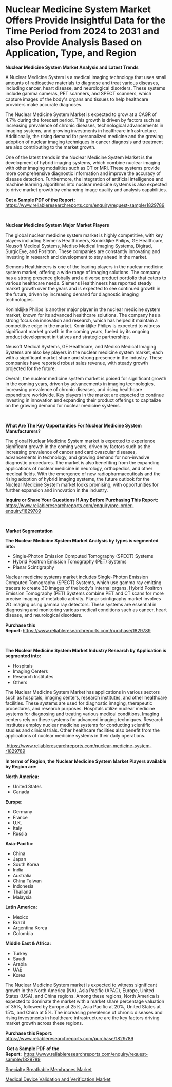 <p><h1>Nuclear Medicine System Market Offers Provide Insightful Data for the Time Period from 2024 to 2031 and also Provide Analysis Based on Application, Type, and Region</h1></p><p><strong>Nuclear Medicine System Market Analysis and Latest Trends</strong></p>
<p><p>A Nuclear Medicine System is a medical imaging technology that uses small amounts of radioactive materials to diagnose and treat various diseases, including cancer, heart disease, and neurological disorders. These systems include gamma cameras, PET scanners, and SPECT scanners, which capture images of the body's organs and tissues to help healthcare providers make accurate diagnoses.</p><p>The Nuclear Medicine System Market is expected to grow at a CAGR of 4.7% during the forecast period. This growth is driven by factors such as increasing prevalence of chronic diseases, technological advancements in imaging systems, and growing investments in healthcare infrastructure. Additionally, the rising demand for personalized medicine and the growing adoption of nuclear imaging techniques in cancer diagnosis and treatment are also contributing to the market growth.</p><p>One of the latest trends in the Nuclear Medicine System Market is the development of hybrid imaging systems, which combine nuclear imaging with other imaging modalities such as CT or MRI. These systems provide more comprehensive diagnostic information and improve the accuracy of disease detection. Furthermore, the integration of artificial intelligence and machine learning algorithms into nuclear medicine systems is also expected to drive market growth by enhancing image quality and analysis capabilities.</p></p>
<p><strong>Get a Sample PDF of the Report:&nbsp;</strong> <a href="https://www.reliableresearchreports.com/enquiry/request-sample/1829789">https://www.reliableresearchreports.com/enquiry/request-sample/1829789</a></p>
<p>&nbsp;</p>
<p><strong>Nuclear Medicine System Major Market Players</strong></p>
<p><p>The global nuclear medicine system market is highly competitive, with key players including Siemens Healthineers, Koninklijke Philips, GE Healthcare, Neusoft Medical Systems, Mediso Medical Imaging Systems, Digirad, SurgicEye, and Positron. These companies are constantly innovating and investing in research and development to stay ahead in the market.</p><p>Siemens Healthineers is one of the leading players in the nuclear medicine system market, offering a wide range of imaging solutions. The company has a strong presence globally and a diverse product portfolio that caters to various healthcare needs. Siemens Healthineers has reported steady market growth over the years and is expected to see continued growth in the future, driven by increasing demand for diagnostic imaging technologies.</p><p>Koninklijke Philips is another major player in the nuclear medicine system market, known for its advanced healthcare solutions. The company has a strong focus on innovation and research, which has helped it maintain a competitive edge in the market. Koninklijke Philips is expected to witness significant market growth in the coming years, fueled by its ongoing product development initiatives and strategic partnerships.</p><p>Neusoft Medical Systems, GE Healthcare, and Mediso Medical Imaging Systems are also key players in the nuclear medicine system market, each with a significant market share and strong presence in the industry. These companies have reported robust sales revenue, with steady growth projected for the future.</p><p>Overall, the nuclear medicine system market is poised for significant growth in the coming years, driven by advancements in imaging technologies, increasing prevalence of chronic diseases, and rising healthcare expenditure worldwide. Key players in the market are expected to continue investing in innovation and expanding their product offerings to capitalize on the growing demand for nuclear medicine systems.</p></p>
<p>&nbsp;</p>
<p><strong>What Are The Key Opportunities For Nuclear Medicine System Manufacturers?</strong></p>
<p><p>The global Nuclear Medicine System market is expected to experience significant growth in the coming years, driven by factors such as the increasing prevalence of cancer and cardiovascular diseases, advancements in technology, and growing demand for non-invasive diagnostic procedures. The market is also benefiting from the expanding applications of nuclear medicine in neurology, orthopedics, and other medical fields. With the emergence of new radiopharmaceuticals and the rising adoption of hybrid imaging systems, the future outlook for the Nuclear Medicine System market looks promising, with opportunities for further expansion and innovation in the industry.</p></p>
<p><strong>Inquire or Share Your Questions If Any Before Purchasing This Report:</strong> <a href="https://www.reliableresearchreports.com/enquiry/pre-order-enquiry/1829789">https://www.reliableresearchreports.com/enquiry/pre-order-enquiry/1829789</a></p>
<p>&nbsp;</p>
<p><strong>Market Segmentation</strong></p>
<p><strong>The Nuclear Medicine System Market Analysis by types is segmented into:</strong></p>
<p><ul><li>Single-Photon Emission Computed Tomography (SPECT) Systems</li><li>Hybrid Positron Emission Tomography (PET) Systems</li><li>Planar Scintigraphy</li></ul></p>
<p><p>Nuclear medicine systems market includes Single-Photon Emission Computed Tomography (SPECT) Systems, which use gamma ray emitting tracers to create 3D images of the body's internal organs. Hybrid Positron Emission Tomography (PET) Systems combine PET and CT scans for more precise imaging of metabolic activity. Planar scintigraphy market involves 2D imaging using gamma ray detectors. These systems are essential in diagnosing and monitoring various medical conditions such as cancer, heart disease, and neurological disorders.</p></p>
<p><strong>Purchase this Report:&nbsp;</strong><a href="https://www.reliableresearchreports.com/purchase/1829789">https://www.reliableresearchreports.com/purchase/1829789</a></p>
<p>&nbsp;</p>
<p><strong>The Nuclear Medicine System Market Industry Research by Application is segmented into:</strong></p>
<p><ul><li>Hospitals</li><li>Imaging Centers</li><li>Research Institutes</li><li>Others</li></ul></p>
<p><p>The Nuclear Medicine System Market has applications in various sectors such as hospitals, imaging centers, research institutes, and other healthcare facilities. These systems are used for diagnostic imaging, therapeutic procedures, and research purposes. Hospitals utilize nuclear medicine systems for diagnosing and treating various medical conditions. Imaging centers rely on these systems for advanced imaging techniques. Research institutes employ nuclear medicine systems for conducting scientific studies and clinical trials. Other healthcare facilities also benefit from the applications of nuclear medicine systems in their daily operations.</p></p>
<p><a href="https://www.reliableresearchreports.com/nuclear-medicine-system-r1829789">&nbsp;https://www.reliableresearchreports.com/nuclear-medicine-system-r1829789</a></p>
<p><strong>In terms of Region, the Nuclear Medicine System Market Players available by Region are:</strong></p>
<p>
    <p> <strong> North America: </strong>
        <ul>
            <li>United States</li>
            <li>Canada</li>
        </ul>
        </p> 
    <p> <strong> Europe: </strong>
        <ul>
            <li>Germany</li>
            <li>France</li>
            <li>U.K.</li>
            <li>Italy</li>
            <li>Russia</li>
        </ul>
        </p> 
    <p> <strong> Asia-Pacific: </strong>
        <ul>
            <li>China</li>
            <li>Japan</li>
            <li>South Korea</li>
            <li>India</li>
            <li>Australia</li>
            <li>China Taiwan</li>
            <li>Indonesia</li>
            <li>Thailand</li>
            <li>Malaysia</li>
        </ul>
        </p> 
    <p> <strong> Latin America: </strong>
        <ul>
            <li>Mexico</li>
            <li>Brazil</li>
            <li>Argentina Korea</li>
            <li>Colombia</li>
        </ul>
        </p> 
    <p> <strong> Middle East & Africa: </strong>
        <ul>
            <li>Turkey</li>
            <li>Saudi</li>
            <li>Arabia</li>
            <li>UAE</li>
            <li>Korea</li>
        </ul>
    </p>
    </p>
<p><p>The Nuclear Medicine System market is expected to witness significant growth in the North America (NA), Asia Pacific (APAC), Europe, United States (USA), and China regions. Among these regions, North America is expected to dominate the market with a market share percentage valuation of 35%, followed by Europe at 25%, Asia Pacific at 20%, United States at 15%, and China at 5%. The increasing prevalence of chronic diseases and rising investments in healthcare infrastructure are the key factors driving market growth across these regions.</p></p>
<p><strong>Purchase this Report: </strong><a href="https://www.reliableresearchreports.com/purchase/1829789">https://www.reliableresearchreports.com/purchase/1829789</a></p>
<p>&nbsp;<strong>Get a Sample PDF of the Report:&nbsp;&nbsp;</strong><a href="https://www.reliableresearchreports.com/enquiry/request-sample/1829789">https://www.reliableresearchreports.com/enquiry/request-sample/1829789</a></p>
<p><strong></strong></p>
<p><p><a href="https://issuu.com/reportprime-2/docs/specialty-breathable-membranes-market-size-2030.pp">Specialty Breathable Membranes Market</a></p><p><a href="https://github.com/sofayahoo2023/Market-Research-Report-List-4/blob/main/medical-device-validation-and-verification-market.md">Medical Device Validation and Verification Market</a></p></p>